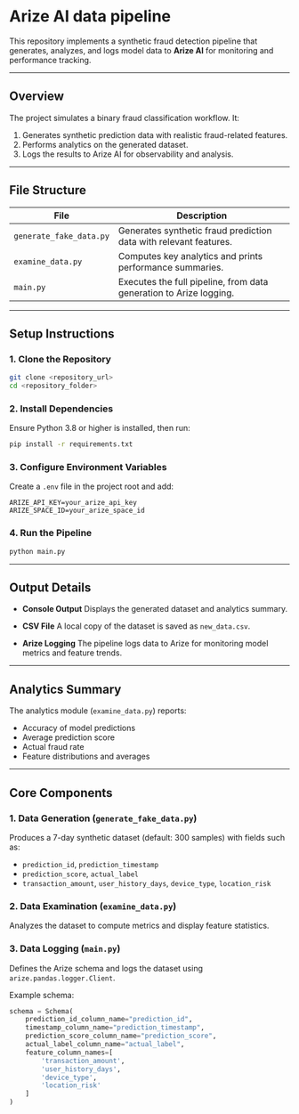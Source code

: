 # Arize AI data pipeline

This repository implements a synthetic fraud detection pipeline that generates, analyzes, and logs model data to **Arize AI** for monitoring and performance tracking.

---

## Overview

The project simulates a binary fraud classification workflow. It:

1. Generates synthetic prediction data with realistic fraud-related features.
2. Performs analytics on the generated dataset.
3. Logs the results to Arize AI for observability and analysis.

---

## File Structure

| File                    | Description                                                        |
| ----------------------- | ------------------------------------------------------------------ |
| `generate_fake_data.py` | Generates synthetic fraud prediction data with relevant features.  |
| `examine_data.py`       | Computes key analytics and prints performance summaries.           |
| `main.py`               | Executes the full pipeline, from data generation to Arize logging. |

---

## Setup Instructions

### 1. Clone the Repository

```bash
git clone <repository_url>
cd <repository_folder>
```

### 2. Install Dependencies

Ensure Python 3.8 or higher is installed, then run:

```bash
pip install -r requirements.txt
```

### 3. Configure Environment Variables

Create a `.env` file in the project root and add:

```
ARIZE_API_KEY=your_arize_api_key
ARIZE_SPACE_ID=your_arize_space_id
```

### 4. Run the Pipeline

```bash
python main.py
```

---

## Output Details

* **Console Output**
  Displays the generated dataset and analytics summary.

* **CSV File**
  A local copy of the dataset is saved as `new_data.csv`.

* **Arize Logging**
  The pipeline logs data to Arize for monitoring model metrics and feature trends.

---

## Analytics Summary

The analytics module (`examine_data.py`) reports:

* Accuracy of model predictions
* Average prediction score
* Actual fraud rate
* Feature distributions and averages

---

## Core Components

### 1. Data Generation (`generate_fake_data.py`)

Produces a 7-day synthetic dataset (default: 300 samples) with fields such as:

* `prediction_id`, `prediction_timestamp`
* `prediction_score`, `actual_label`
* `transaction_amount`, `user_history_days`, `device_type`, `location_risk`

### 2. Data Examination (`examine_data.py`)

Analyzes the dataset to compute metrics and display feature statistics.

### 3. Data Logging (`main.py`)

Defines the Arize schema and logs the dataset using `arize.pandas.logger.Client`.

Example schema:

```python
schema = Schema(
    prediction_id_column_name="prediction_id",
    timestamp_column_name="prediction_timestamp",
    prediction_score_column_name="prediction_score",
    actual_label_column_name="actual_label",
    feature_column_names=[
        'transaction_amount', 
        'user_history_days', 
        'device_type', 
        'location_risk'
    ]
)
```